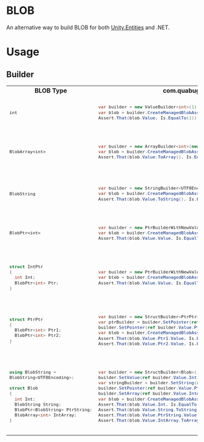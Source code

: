 # BLOB
An alternative way to build BLOB for both [Unity.Entities](https://docs.unity3d.com/Packages/com.unity.entities@0.50/manual/blobs.html) and .NET.

# Usage
## Builder

<table>
<tr>
  <td align="center"><strong>BLOB Type</strong></td> <td align="center"><strong>com.quabug.BLOB</strong></td> <td align="center"><strong>Unity.Entities</strong></td>
</tr>
<tr>
<td>
  <sub>
  
`int`
  </sub>
</td>
<td>
  <sub>
    
``` c#
var builder = new ValueBuilder<int>(1);
var blob = builder.CreateManagedBlobAssetReference();
Assert.That(blob.Value, Is.EqualTo(1));
```
  </sub>
</td>
<td>
  <sub>
    
``` c#
var builder = new BlobBuilder(Allocator.Temp);
builder.ConstructRoot<int>() = 1;
var blob = builder.CreateBlobAssetReference<int>(Allocator.Temp);
Assert.That(blob.Value, Is.EqualTo(1));
```
  </sub>
</td>
</tr>
  
<tr>
<td>
  <sub>
  
`BlobArray<int>`
  </sub>
</td>
<td>
  <sub>
  
``` c#
var builder = new ArrayBuilder<int>(new [] { 1, 2, 3 });
var blob = builder.CreateManagedBlobAssetReference();
Assert.That(blob.Value.ToArray(), Is.EquivalentTo(new[]{1,2,3}));
```
  </sub>
</td>
<td>
  <sub>
  
``` c#
var builder = new BlobBuilder(Allocator.Temp);
ref var intArray = ref builder.ConstructRoot<BlobArray<int>>();
var intArrayBuilder = builder.Allocate(ref intArray, 3);
for (var i = 0; i < 3; i++) intArrayBuilder[i] = i + 1;
var blob = builder.CreateBlobAssetReference<BlobArray<int>>(Allocator.Temp);
Assert.That(blob.Value.ToArray(), Is.EquivalentTo(new[]{1,2,3}));
```
  </sub>
</td>
</tr>
  
<tr>
<td>
  <sub>
  
`BlobString`
  </sub>
</td>
<td>
  <sub>
  
``` c#
var builder = new StringBuilder<UTF8Encoding>("123");
var blob = builder.CreateManagedBlobAssetReference();
Assert.That(blob.Value.ToString(), Is.EquivalentTo("123"));
```
  </sub>
</td>
<td>
  <sub>
  
``` c#
var builder = new BlobBuilder(Allocator.Temp);
ref var blobString = ref builder.ConstructRoot<BlobString>();
builder.AllocateString(ref blobString, "123");
var blob = builder.CreateBlobAssetReference<BlobString>(Allocator.Temp);
Assert.That(blob.Value.ToString(), Is.EquivalentTo("123"));
```
  </sub>
</td>
</tr>
  
<tr>
<td>
  <sub>
  
`BlobPtr<int>`
  </sub>
</td>
<td>
  <sub>
  
``` c#
var builder = new PtrBuilderWithNewValue<int>(1);
var blob = builder.CreateManagedBlobAssetReference();
Assert.That(blob.Value.Value, Is.EqualTo(1));
```
  </sub>
</td>
<td>
  <sub>
  
``` c#
var builder = new BlobBuilder(Allocator.Temp);
ref var intPtr = ref builder.ConstructRoot<BlobPtr<int>>();
builder.Allocate(ref intPtr) = 1;
var blob = builder.CreateBlobAssetReference<BlobPtr<int>>(Allocator.Temp);
Assert.That(blob.Value.Value, Is.EqualTo(1));
```
  </sub>
</td>
</tr>
  
<tr>
<td>
  <sub>

``` c#
struct IntPtr
{
  int Int;
  BlobPtr<int> Ptr;
}
```
  </sub>
</td>
<td>
  <sub>
  
``` c#
var builder = new PtrBuilderWithNewValue<int>(1);
var blob = builder.CreateManagedBlobAssetReference();
Assert.That(blob.Value.Value, Is.EqualTo(1));
```
  </sub>
</td>
<td>
  <sub>
  
``` c#
var builder = new BlobBuilder(Allocator.Temp);
ref var intPtr = ref builder.ConstructRoot<IntPtr>();
intPtr.Int = 1;
builder.SetPointer(ref intPtr.Ptr, ref intPtr.Int);
var blob = builder.CreateBlobAssetReference<IntPtr>(Allocator.Temp);
Assert.That(blob.Value.Int, Is.EqualTo(1));
Assert.That(blob.Value.Ptr.Value, Is.EqualTo(1));
```
  </sub>
</td>
</tr>
  
<tr>
<td>
  <sub>

``` c#
struct PtrPtr
{
  BlobPtr<int> Ptr1;
  BlobPtr<int> Ptr2;
}
```
  </sub>
</td>
<td>
  <sub>
  
``` c#
var builder = new StructBuilder<PtrPtr>();
var ptrBuilder = builder.SetPointer(ref builder.Value.Ptr1, 1);
builder.SetPointer(ref builder.Value.Ptr2, ptrBuilder.ValueBuilder);
var blob = builder.CreateManagedBlobAssetReference();
Assert.That(blob.Value.Ptr1.Value, Is.EqualTo(1));
Assert.That(blob.Value.Ptr2.Value, Is.EqualTo(1));
```
  </sub>
</td>
<td>
  <sub>
  
``` c#
var builder = new BlobBuilder(Allocator.Temp);
ref var ptrPtr = ref builder.ConstructRoot<PtrPtr>();
ref var ptrValue = ref builder.Allocate(ref ptrPtr.Ptr1);
ptrValue = 1;
builder.SetPointer(ref ptrPtr.Ptr2, ref ptrValue);
var blob = builder.CreateBlobAssetReference<PtrPtr>(Allocator.Temp);
Assert.That(blob.Value.Ptr1.Value, Is.EqualTo(1));
Assert.That(blob.Value.Ptr2.Value, Is.EqualTo(1));
```
  </sub>
</td>
</tr>
  

<tr>
<td>
  <sub>

``` c#
using BlobString = 
BlobString<UTF8Encoding>;
    
struct Blob
{
  int Int;
  BlobString String;
  BlobPtr<BlobString> PtrString;
  BlobArray<int> IntArray;
}
```
  </sub>
</td>
<td>
  <sub>
  
``` c#
var builder = new StructBuilder<Blob>();
builder.SetValue(ref builder.Value.Int, 1);
var stringBuilder = builder.SetString(ref builder.Value.String, "123");
builder.SetPointer(ref builder.Value.PtrString, stringBuilder);
builder.SetArray(ref builder.Value.IntArray, new[] { 1, 2, 3 });
var blob = builder.CreateManagedBlobAssetReference();
Assert.That(blob.Value.Int, Is.EqualTo(1));
Assert.That(blob.Value.String.ToString(), Is.EqualTo("123"));
Assert.That(blob.Value.PtrString.Value.ToString(), Is.EqualTo("123"));
Assert.That(blob.Value.IntArray.ToArray(), Is.EqualTo(new[]{1,2,3}));
```
  </sub>
</td>
<td>
  <sub>
  
``` c#
var builder = new BlobBuilder(Allocator.Temp);
ref var root = ref builder.ConstructRoot<Blob>();
root.Int = 1;
builder.AllocateString(ref root.String, "123");
builder.SetPointer(ref root.PtrString, ref root.String);
var intArrayBuilder = builder.Allocate(ref root.IntArray, 3);
for (var i = 0; i < 3; i++) intArrayBuilder[i] = i + 1;
var blob = builder.CreateBlobAssetReference<Blob>(Allocator.Temp);
Assert.That(blob.Value.Int, Is.EqualTo(1));
Assert.That(blob.Value.String.ToString(), Is.EqualTo("123"));
Assert.That(blob.Value.PtrString.Value.ToString(), Is.EqualTo("123"));
Assert.That(blob.Value.IntArray.ToArray(), Is.EqualTo(new [] {1, 2, 3}));
```
  </sub>
</td>
</tr>

</td>
</tr>
</table>
